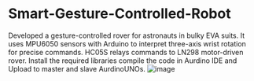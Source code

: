 # Smart-Gesture-Controlled-Robot
Developed a gesture-controlled rover for astronauts in bulky EVA suits. It uses MPU6050 sensors with Arduino to interpret three-axis wrist rotation for precise commands. HC05S relays commands to LN298 motor-driven rover. Install the required libraries compile the code in Aurdino IDE and Upload to master and slave AurdinoUNOs. 
![image](https://github.com/user-attachments/assets/2e7b097f-0f7a-485f-b11a-c7a5b0a6ff62)
